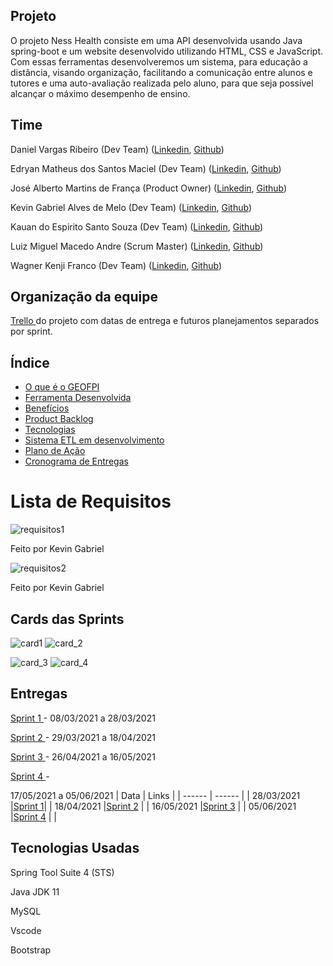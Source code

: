 
## Projeto

O projeto Ness Health consiste em uma API desenvolvida usando Java spring-boot e um website desenvolvido utilizando HTML, CSS e JavaScript. Com essas ferramentas desenvolveremos um sistema, para educação a distância, visando organização, facilitando a comunicação entre alunos e tutores e uma auto-avaliação realizada pelo aluno, para que seja possível alcançar o máximo desempenho de ensino.

## Time

Daniel Vargas Ribeiro (Dev Team)
([Linkedin](https://www.linkedin.com/in/daniel-vargas-8b806a184/),
[Github](https://github.com/DanVargaa))

Edryan Matheus dos Santos Maciel (Dev Team)
([Linkedin](https://www.linkedin.com/in/edryan-maciel-43538b198/),
[Github](https://github.com/edryan25))

José Alberto Martins de França  (Product Owner)
([Linkedin](https://www.linkedin.com/mwlite/in/jos%C3%A9-alberto-martins-de-fran%C3%A7a-041506170),
[Github](https://github.com/BettoFranca))

Kevin Gabriel Alves de Melo (Dev Team)
([Linkedin](https://www.linkedin.com/in/kevin-melo-1004/),
[Github](https://github.com/kevingabrielmelo))

Kauan do Espirito Santo Souza (Dev Team)
([Linkedin](https://www.linkedin.com/in/kauan-souza-284bb71b1/),
[Github](https://github.com/Kauiaiai))

Luiz Miguel Macedo Andre (Scrum Master)
([Linkedin](https://www.linkedin.com/in/luiz-miguel-475347193/),
[Github](https://github.com/Salitop))

Wagner Kenji Franco (Dev Team)
([Linkedin](https://www.linkedin.com/in/wagner-kenji-franco-kamoei-6883791b2/),
[Github](https://github.com/UmCaraDaNet))

## Organização da equipe
<a href='https://trello.com/b/EVkEayjU/api-3-semestre'> Trello </a>
do projeto com datas de entrega e futuros planejamentos separados por sprint. 

## Índice
* [O que é o GEOFPI](#o-que-é-o-geofpi)
* [Ferramenta Desenvolvida](#ferramenta-desenvolvida)
* [Benefícios](#benefícios)
* [Product Backlog](#lista-de-requisitos)
* [Tecnologias](#tecnologias)
* [Sistema ETL em desenvolvimento](#sistema-etl-desenvolvido)
* [Plano de Ação](#plano-de-ação-do-backlog)
* [Cronograma de Entregas](#entregas)


# Lista de Requisitos
![requisitos1](https://github.com/kevingabrielmelo/nLearning-Team2/blob/develop/readme-assets/req1.PNG)

Feito por Kevin Gabriel 

![requisitos2](https://github.com/kevingabrielmelo/nLearning-Team2/blob/develop/readme-assets/req2.PNG)

Feito por Kevin Gabriel 

## Cards das Sprints
  
![card1](https://github.com/kevingabrielmelo/nLearning-Team2/blob/master/readme-assets/Card_1.png) ![card_2](https://github.com/kevingabrielmelo/nLearning-Team2/blob/master/readme-assets/Card_2.png)

![card_3](https://github.com/kevingabrielmelo/nLearning-Team2/blob/master/readme-assets/Card_3.png) ![card_4](https://github.com/kevingabrielmelo/nLearning-Team2/blob/master/readme-assets/Card_4.png)

## Entregas

<a href='https://github.com/kevingabrielmelo/nLearning-Team2/tree/sprint_1'> Sprint 1 </a>-
08/03/2021 a 28/03/2021

<a href='https://github.com/kevingabrielmelo/nLearning-Team2/tree/sprint_2'> Sprint 2 </a>-
29/03/2021 a 18/04/2021	


<a href='https://github.com/kevingabrielmelo/nLearning-Team2/tree/sprint_3'> Sprint 3 </a>- 
26/04/2021 a 16/05/2021	


<a href='https://github.com/kevingabrielmelo/nLearning-Team2/tree/sprint_4'> Sprint 4 </a>-


17/05/2021 a 05/06/2021
| Data | Links |
| ------ | ------ |
|    28/03/2021    |[Sprint 1](https://github.com/kevingabrielmelo/nLearning-Team2/tree/sprint_1)|
|    18/04/2021	   |[Sprint 2](https://github.com/kevingabrielmelo/nLearning-Team2/tree/sprint_2) |
|    16/05/2021    |[Sprint 3](https://github.com/kevingabrielmelo/nLearning-Team2/tree/sprint_3) |
|    05/06/2021    |[Sprint 4](https://github.com/kevingabrielmelo/nLearning-Team2/tree/sprint_4) |
|   

## Tecnologias Usadas

Spring Tool Suite 4 (STS)

Java JDK 11

MySQL

Vscode

Bootstrap
